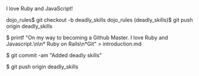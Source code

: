 I love Ruby and JavaScript!

dojo_rules$ git checkout -b deadly_skills
dojo_rules (deadly_skills)$ git push origin deadly_skills

$ printf "On my way to becoming a Github Master. I love Ruby and Javascript.\n\n* Ruby on Rails\n*Git" > introduction.md

$ git commit -am "Added deadly skills"

$ git push origin deadly_skills
